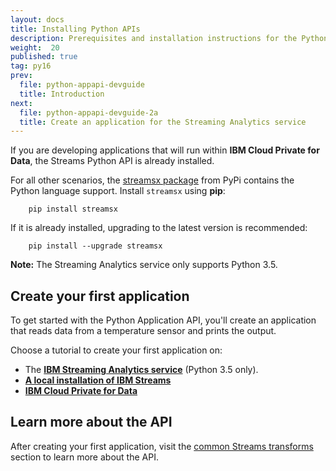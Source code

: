 ```yaml
---
layout: docs
title: Installing Python APIs
description: Prerequisites and installation instructions for the Python Application API
weight:  20
published: true
tag: py16
prev:
  file: python-appapi-devguide
  title: Introduction
next:
  file: python-appapi-devguide-2a
  title: Create an application for the Streaming Analytics service
---
```



If you are developing applications that will run within **IBM Cloud Private for Data**, the Streams Python API is already installed.

For all other scenarios, the [streamsx package](https://pypi.python.org/pypi/streamsx) from PyPi contains the Python language support. Install `streamsx` using **pip**:

        pip install streamsx

If it is already installed, upgrading to the latest version is recommended:

        pip install --upgrade streamsx


**Note:** The Streaming Analytics service only supports Python 3.5.


## Create your first application

To get started with the Python Application API, you'll create an application that reads data from a temperature sensor and prints the output.

Choose a tutorial to create your first application on:

* The [**IBM Streaming Analytics service**](/streamsx.documentation/docs/python/1.6/python-appapi-devguide-2a/) (Python 3.5 only).
* [**A local installation of IBM Streams**](/streamsx.documentation/docs/python/1.6/python-appapi-devguide-3/)
* [**IBM Cloud Private for Data**](/streamsx.documentation/docs/python/1.6/python-appapi-devguide-2b/)

## Learn more about the API
After creating your first application, visit the [common Streams transforms](/streamsx.documentation/docs/python/1.6/python-appapi-devguide-4/) section to learn more about the API.
